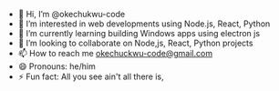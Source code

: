 - 👋 Hi, I’m @okechukwu-code
- 👀 I’m interested in web developments using Node.js, React, Python
- 🌱 I’m currently learning building Windows apps using electron js
- 💞️ I’m looking to collaborate on Node,js, React, Python projects
- 📫 How to reach me okechuckwu-code@gmail.com
- 😄 Pronouns: he/him
- ⚡ Fun fact: All you see ain't all there is,

<!---
okechukwu-code/okechukwu-code is a ✨ special ✨ repository because its `README.md` (this file) appears on your GitHub profile.
You can click the Preview link to take a look at your changes.
--->
